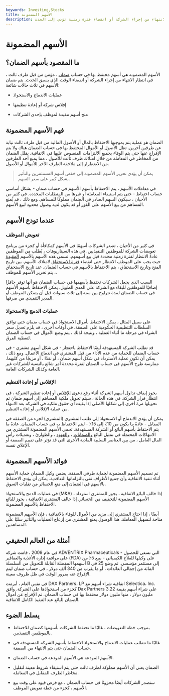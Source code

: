 ```yaml
---
keywords: Investing,Stocks
title: الأسهم المضمونة
description: الأسهم المضمونة هي الأسهم المحتفظ بها في حساب ضمان بانتظار الانتهاء من إجراء الشركة أو انقضاء فترة زمنية تؤدي إلى الحدث.
---
```


# الأسهم المضمونة
## ما المقصود بأسهم الضمان؟

الأسهم المضمونة هي أسهم محتفظ بها في حساب [ضمان](/escrow) ، مؤمن من قبل طرف ثالث ، في انتظار الانتهاء من إجراء الشركة أو انقضاء الوقت الذي يسبق الحدث. يتم ضمان الأسهم في ثلاث حالات شائعة:

- عمليات الاندماج والاستحواذ

- إفلاس شركة أو إعادة تنظيمها

- منح أسهم مقيدة لموظف بإحدى الشركات

## فهم الأسهم المضمونة

الضمان هو عملية يتم بموجبها الاحتفاظ بالمال أو الأصول المالية من قبل طرف ثالث نيابة عن طرفين آخرين. تظل الأصول أو الأموال المحتفظ بها في حساب الضمان هناك ولا يتم الإفراج عنها حتى يتم الوفاء بجميع الالتزامات المنصوص عليها في الاتفاقية. يقلل الضمان من المخاطر في المعاملة من خلال امتلاك طرف ثالث للأصول ، مما يمنع أحد الطرفين من الاضطرار إلى ملاحقة الطرف الآخر للأموال أو الأصول.

> يمكن أن يؤدي تحرير الأسهم المضمونة إلى خفض أسهم المستثمرين والتأثير بشكل كبير على سعر السهم.

>

في معاملات الأسهم ، يتم الاحتفاظ بأسهم الأسهم في حساب ضمان - بشكل أساسي حساب احتفاظ - حتى يتم استيفاء المعاملة أو غيرها من المتطلبات المحددة. في كثير من الأحيان ، سيكون السهم الصادر في الضمان مملوكًا للمساهم. ومع ذلك ، قد يُمنع المساهم من بيع الأسهم على الفور أو قد يكون لديه وصول محدود لبيع الأسهم.

## عندما تودع الأسهم

### تعويض الموظف

في كثير من الأحيان ، تصدر الشركات أسهمًا في الأسهم كمكافأة أو كجزء من برنامج تعويضات الشركة للموظفين التنفيذيين. في هذه السيناريوهات ، يُطلب من الموظفين عادةً الانتظار لفترة زمنية محددة قبل بيع أسهمهم. تسمى هذه الأسهم بالأسهم [المقيدة](/restrictedstock) حيث يجب على الموظف الانتظار حتى انقضاء [فترة الاستحقاق](/vesting) لامتلاك الأسهم. بين تاريخ المنح وتاريخ الاستحقاق ، يتم الاحتفاظ بالأسهم في حساب الضمان. عند تاريخ الاستحقاق ، يتم تحرير الأسهم للموظف.

السبب الذي يجعل الشركات تحتفظ بأسهمها في حساب الضمان هو أنها توفر حافزًا إضافيًا للموظفين للبقاء مع الشركة على المدى الطويل. يمكن الاحتفاظ بأسهم الأسهم في حساب الضمان لمدة تتراوح بين سنة إلى ثلاث سنوات قبل أن يتمكن الموظف أو المدير التنفيذي من صرفها.

### عمليات الدمج والاستحواذ

على سبيل المثال ، يمكن الاحتفاظ بأموال الاستحواذ في حساب ضمان حتى توافق السلطات التنظيمية الحكومية على الصفقة. في أوقات أخرى ، قد يلزم تعديل سعر الشراء في مرحلة ما أثناء العملية ، ونتيجة لذلك ، يتم وضع الأموال في حساب الضمان لتغطية الفرق.

قد تطلب الشركة المستهدفة أيضًا الاحتفاظ باحتجاز - في شكل أسهم مشتري - في حساب الضمان للحماية من عدم الأداء من قبل المشتري في اندماج الأعمال. ومع ذلك ، يمكن أن تكون عملية الاسترداد في شكل أسهم ضمان ، أو نقدًا ، أو مزيجًا من كليهما. ممارسة طرح الأسهم في حساب الضمان لفترة محددة أمر شائع بالنسبة للشركات غير العامة وكذلك الشركات العامة.

### الإفلاس أو إعادة التنظيم

يجوز إيقاف تداول أسهم الشركة أثناء رفع دعوى [الإفلاس](/bankruptcy) أو إعادة تنظيم الشركة ، في انتظار قرار الشركة. في هذه الحالة ، سيتم تحويل ملكية المساهم إلى أسهم ضمان ثم تحويلها مرة أخرى إلى شكلها الأصلي إذا بقيت أي حقوق ملكية في الشركة بعد الانتهاء من عملية الإفلاس أو إعادة التنظيم.

يمكن أن يؤدي الاندماج أو الاستحواذ إلى طلب المشتري (المشتري) لجزء من الصفقة في المقابل - عادةً ما يكون من 10٪ إلى 15٪ - ليتم الاحتفاظ به في حساب الضمان. عادةً ما يتم الاحتفاظ بأسهم البائع أو الشركة المستهدفة. تحمي الأسهم المضمونة المشتري من الانتهاكات المحتملة في تمثيل البائع [والضمانات](/warranty) ، [والعهود](/covenant) ، والطوارئ ، وتعديلات رأس المال العامل ، من بين العناصر السلبية المادية الأخرى التي قد تؤثر على تقييم الصفقة أو الإغلاق نفسه.

## فوائد الأسهم المضمونة

تم تصميم الأسهم المضمونة لحماية طرفي الصفقة. يضمن وكيل الضمان حماية الأسهم أثناء تنفيذ الاتفاقية وأن جميع الأطراف تفي بالتزاماتها التعاقدية. يمكن أن يؤدي الاحتفاظ بالأسهم في الضمان إلى منع الخسائر من تقلبات السوق.

في عمليات الدمج والاستحواذ (M&A) ، إذا خالف البائع الاتفاقية ، يجوز للمشتري استرداد الأسهم المضمونة للتخفيف من الخسائر. إذا خالف المشتري الاتفاقية ، يجوز للبائع الاحتفاظ بالأسهم المضمونة.

أيضًا ، إذا احتاج المشتري إلى مزيد من الأموال للوفاء بالاتفاقية ، فإن الأسهم المضمونة متاحة لتسهيل المعاملة. هذا الوصول يمنع المشتري من إزعاج العمليات والتأثير سلبًا على المساهمين.

## أمثلة من العالم الحقيقي

في عام 2009 ، قامت شركة ADVENTRIX Pharmaceuticals - التي تسعى للحصول على موافقة إدارة الأغذية والعقاقير (FDA) على وكيلها للعلاج الكيميائي - ببيع 5٪ من أسهمها المفضلة القابلة للتحويل من السلسلة B إلى مستثمر مؤسسي. تم وضع 25 في المائة من إجمالي العائدات ، أو ما يقرب من 340 ألف دولار ، في حساب ضمان ليتم الإفراج عنه بمرور الوقت في ظل ظروف معينة.

في نفس العام ، أبرمت DAX Partners، LP اتفاقية شراء أسهم مع Selectica، Inc. كجزء من استحواذها على الشركة. وافق Dax Partners على شراء أسهم بقيمة 3.22 مليون دولار ، منها مليون دولار محتفظ بها في حساب الضمان. تم الإفراج عن أموال الضمان للبائع عند التنفيذ الكامل للاتفاقية.

## يسلط الضوء

- بموجب خطة التعويضات ، غالبًا ما تحتفظ الشركات بأسهمها كضمان للاحتفاظ بالموظفين التنفيذيين.

- غالبًا ما تتطلب عمليات الاندماج والاستحواذ الاحتفاظ بأسهم الشركة المستهدفة في حساب الضمان حتى يتم الانتهاء من الصفقة.

- الأسهم المودعة هي الأسهم المودعة في حساب الضمان.

- الضمان يعني أن الأسهم مملوكة لطرف ثالث حتى يتم استيفاء شروط معينة لتقليل مخاطر الطرف المقابل في المعاملة.

- ستصدر الشركات أيضًا مخزونًا في حساب الضمان ، مع فرض قيود على وقت بيع الأسهم ، كجزء من خطة تعويض الموظف.

